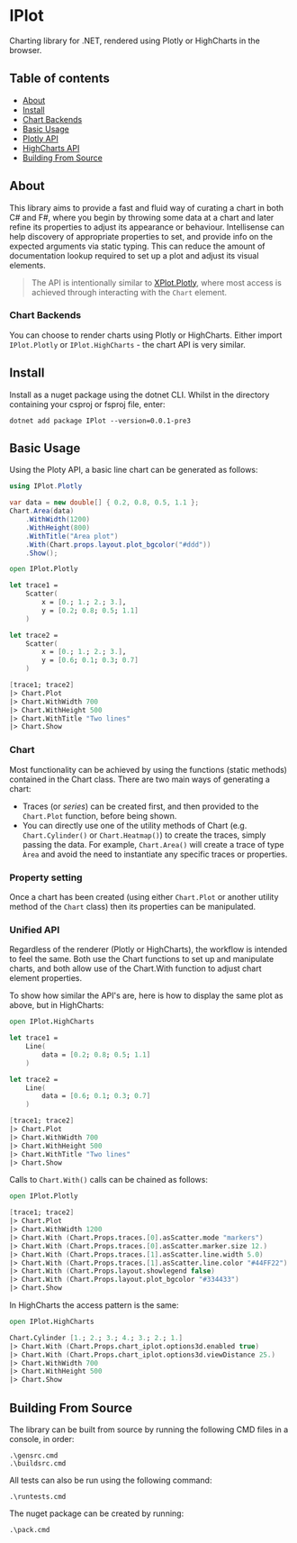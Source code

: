 # IPlot

Charting library for .NET, rendered using Plotly or HighCharts in the browser.

## Table of contents

- [About](#about)
- [Install](#install)
- [Chart Backends](#chart-backends)
- [Basic Usage](#basic-usage)
- [Plotly API](https://github.com/malisimo/iplot/blob/master/src/IPlot.Plotly/ReadMe.md)
- [HighCharts API](https://github.com/malisimo/iplot/blob/master/src/IPlot.HighCharts/ReadMe.md)
- [Building From Source](#building-from-source)

## About

This library aims to provide a fast and fluid way of curating a chart in both C# and F#, where you begin by throwing some data at a chart and later refine its properties to adjust its appearance or behaviour.  Intellisense can help discovery of appropriate properties to set, and provide info on the expected arguments via static typing.  This can reduce the amount of documentation lookup required to set up a plot and adjust its visual elements.

> The API is intentionally similar to [XPlot.Plotly](https://fslab.org/XPlot/), where most access is achieved through interacting with the ```Chart``` element.

### Chart Backends

You can choose to render charts using Plotly or HighCharts. Either import ```IPlot.Plotly``` or ```IPlot.HighCharts``` - the chart API is very similar.

## Install

Install as a nuget package using the dotnet CLI.  Whilst in the directory containing your csproj or fsproj file, enter:

```
dotnet add package IPlot --version=0.0.1-pre3
```

## Basic Usage

Using the Ploty API, a basic line chart can be generated as follows:

```csharp
using IPlot.Plotly

var data = new double[] { 0.2, 0.8, 0.5, 1.1 };
Chart.Area(data)
    .WithWidth(1200)
    .WithHeight(800)
    .WithTitle("Area plot")
    .With(Chart.props.layout.plot_bgcolor("#ddd"))
    .Show();

```

```fsharp
open IPlot.Plotly

let trace1 =
    Scatter(
        x = [0.; 1.; 2.; 3.],
        y = [0.2; 0.8; 0.5; 1.1]
    )

let trace2 =
    Scatter(
        x = [0.; 1.; 2.; 3.],
        y = [0.6; 0.1; 0.3; 0.7]
    )

[trace1; trace2]
|> Chart.Plot
|> Chart.WithWidth 700
|> Chart.WithHeight 500
|> Chart.WithTitle "Two lines"
|> Chart.Show
```

### Chart

Most functionality can be achieved by using the functions (static methods) contained in the Chart class.  There are two main ways of generating a chart:

* Traces (or *series*) can be created first, and then provided to the ```Chart.Plot``` function, before being shown.
* You can directly use one of the utility methods of Chart (e.g. ```Chart.Cylinder()``` or ```Chart.Heatmap()```) to create the traces, simply passing the data.  For example, ```Chart.Area()``` will create a trace of type ```Àrea``` and avoid the need to instantiate any specific traces or properties.

### Property setting

Once a chart has been created (using either ```Chart.Plot``` or another utility method of the ```Chart``` class) then its properties can be manipulated.

### Unified API

Regardless of the renderer (Plotly or HighCharts), the workflow is intended to feel the same.  Both use the Chart functions to set up and manipulate charts, and both allow use of the Chart.With function to adjust chart element properties.

To show how similar the API's are, here is how to display the same plot as above, but in HighCharts:

```fsharp
open IPlot.HighCharts

let trace1 =
    Line(
        data = [0.2; 0.8; 0.5; 1.1]
    )

let trace2 =
    Line(
        data = [0.6; 0.1; 0.3; 0.7]
    )

[trace1; trace2]
|> Chart.Plot
|> Chart.WithWidth 700
|> Chart.WithHeight 500
|> Chart.WithTitle "Two lines"
|> Chart.Show
```

Calls to ```Chart.With()``` calls can be chained as follows:

```fsharp
open IPlot.Plotly

[trace1; trace2]
|> Chart.Plot
|> Chart.WithWidth 1200
|> Chart.With (Chart.Props.traces.[0].asScatter.mode "markers")
|> Chart.With (Chart.Props.traces.[0].asScatter.marker.size 12.)
|> Chart.With (Chart.Props.traces.[1].asScatter.line.width 5.0)
|> Chart.With (Chart.Props.traces.[1].asScatter.line.color "#44FF22")
|> Chart.With (Chart.Props.layout.showlegend false)
|> Chart.With (Chart.Props.layout.plot_bgcolor "#334433")
|> Chart.Show
```

In HighCharts the access pattern is the same:

```fsharp
open IPlot.HighCharts

Chart.Cylinder [1.; 2.; 3.; 4.; 3.; 2.; 1.]
|> Chart.With (Chart.Props.chart_iplot.options3d.enabled true)
|> Chart.With (Chart.Props.chart_iplot.options3d.viewDistance 25.)
|> Chart.WithWidth 700
|> Chart.WithHeight 500
|> Chart.Show
```

## Building From Source

The library can be built from source by running the following CMD files in a console, in order:

```
.\gensrc.cmd
.\buildsrc.cmd
```

All tests can also be run using the following command:

```
.\runtests.cmd
```

The nuget package can be created by running:

```
.\pack.cmd
```
